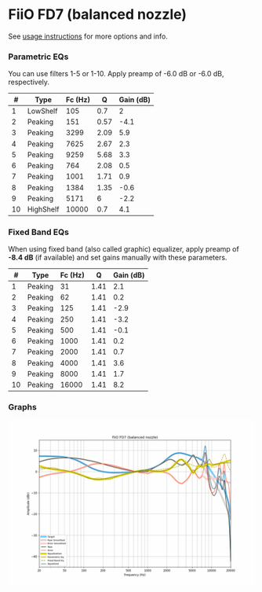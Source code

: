 # FiiO FD7 (balanced nozzle)
See [usage instructions](https://github.com/jaakkopasanen/AutoEq#usage) for more options and info.

### Parametric EQs
You can use filters 1-5 or 1-10. Apply preamp of -6.0 dB or -6.0 dB, respectively.

|   # | Type      |   Fc (Hz) |    Q |   Gain (dB) |
|-----|-----------|-----------|------|-------------|
|   1 | LowShelf  |       105 | 0.7  |         2   |
|   2 | Peaking   |       151 | 0.57 |        -4.1 |
|   3 | Peaking   |      3299 | 2.09 |         5.9 |
|   4 | Peaking   |      7625 | 2.67 |         2.3 |
|   5 | Peaking   |      9259 | 5.68 |         3.3 |
|   6 | Peaking   |       764 | 2.08 |         0.5 |
|   7 | Peaking   |      1001 | 1.71 |         0.9 |
|   8 | Peaking   |      1384 | 1.35 |        -0.6 |
|   9 | Peaking   |      5171 | 6    |        -2.2 |
|  10 | HighShelf |     10000 | 0.7  |         4.1 |

### Fixed Band EQs
When using fixed band (also called graphic) equalizer, apply preamp of **-8.4 dB** (if available) and set gains manually with these parameters.

|   # | Type    |   Fc (Hz) |    Q |   Gain (dB) |
|-----|---------|-----------|------|-------------|
|   1 | Peaking |        31 | 1.41 |         2.1 |
|   2 | Peaking |        62 | 1.41 |         0.2 |
|   3 | Peaking |       125 | 1.41 |        -2.9 |
|   4 | Peaking |       250 | 1.41 |        -3.2 |
|   5 | Peaking |       500 | 1.41 |        -0.1 |
|   6 | Peaking |      1000 | 1.41 |         0.2 |
|   7 | Peaking |      2000 | 1.41 |         0.7 |
|   8 | Peaking |      4000 | 1.41 |         3.6 |
|   9 | Peaking |      8000 | 1.41 |         1.7 |
|  10 | Peaking |     16000 | 1.41 |         8.2 |

### Graphs
![](./FiiO%20FD7%20(balanced%20nozzle).png)
